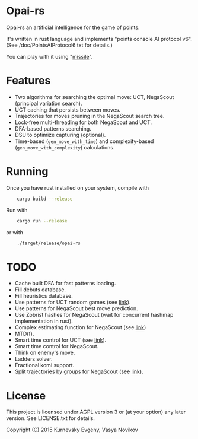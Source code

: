 Opai-rs
====

Opai-rs an artificial intelligence for the game of points.

It's written in rust language and implements "points console AI protocol v6". (See /doc/PointsAIProtocol6.txt for details.)

You can play with it using "[missile](https://github.com/kurnevsky/missile)".

Features
====

* Two algorithms for searching the optimal move: UCT, NegaScout (principal variation search).
* UCT caching that persists between moves.
* Trajectories for moves pruning in the NegaScout search tree.
* Lock-free multi-threading for both NegaScout and UCT.
* DFA-based patterns searching.
* DSU to optimize capturing (optional).
* Time-based (`gen_move_with_time`) and complexity-based (`gen_move_with_complexity`) calculations.

Running
====

Once you have rust installed on your system, compile with

```sh
    cargo build --release
```

Run with

```sh
    cargo run --release
```

or with

```sh
    ./target/release/opai-rs
```

TODO
====
* Cache built DFA for fast patterns loading.
* Fill debuts database.
* Fill heuristics database.
* Use patterns for UCT random games (see [link](http://pasky.or.cz/go/pachi-tr.pdf)).
* Use patterns for NegaScout best move prediction.
* Use Zobrist hashes for NegaScout (wait for concurrent hashmap implementation in rust).
* Complex estimating function for NegaScout (see [link](https://www.gnu.org/software/gnugo/gnugo_13.html#SEC167))
* MTD(f).
* Smart time control for UCT (see [link](http://pasky.or.cz/go/pachi-tr.pdf)).
* Smart time control for NegaScout.
* Think on enemy's move.
* Ladders solver.
* Fractional komi support.
* Split trajectories by groups for NegaScout (see [link](https://www.icsi.berkeley.edu/ftp/global/pub/techreports/1996/tr-96-030.pdf)).

License
====

This project is licensed under AGPL version 3 or (at your option) any later version. See LICENSE.txt for details.

Copyright (C) 2015 Kurnevsky Evgeny, Vasya Novikov
